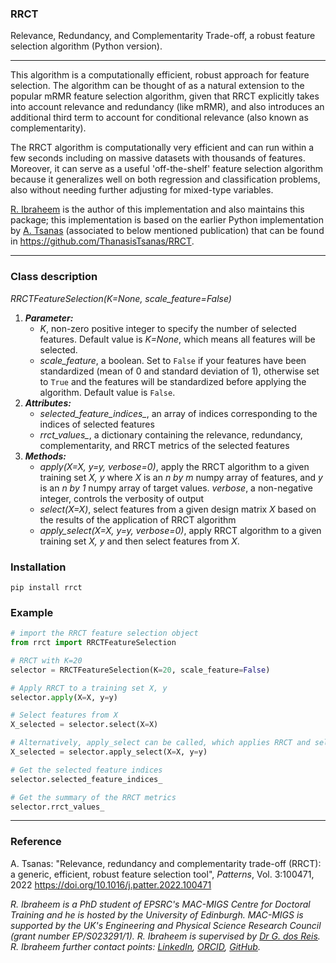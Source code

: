 ### RRCT
Relevance, Redundancy, and Complementarity Trade-off, a robust feature selection algorithm (Python version).

****************************************
This algorithm is a computationally efficient, robust approach for feature selection. The algorithm can be thought of as a natural extension to the popular mRMR feature selection algorithm, given that RRCT explicitly takes into account relevance and redundancy (like mRMR), and also introduces an additional third term to account for conditional relevance (also known as complementarity).

The RRCT algorithm is computationally very efficient and can run within a few seconds including on massive datasets with thousands of features. Moreover, it can serve as a useful 'off-the-shelf' feature selection algorithm because it generalizes well on both regression and classification problems, also without needing further adjusting for mixed-type variables.

[R. Ibraheem](https://www.linkedin.com/in/rasheed-oyewole-ibraheem-768955246/) is the author of this implementation and also maintains this package; this implementation is based on the earlier Python implementation by [A. Tsanas](https://www.ed.ac.uk/profile/thanasis-tsanas) (associated to below mentioned publication) that can be found in https://github.com/ThanasisTsanas/RRCT.
****************************************


### Class description
*RRCTFeatureSelection(K=None, scale_feature=False)*

1. ***Parameter:***
    - *K*, non-zero positive integer to specify the number of selected features. Default value is *K=None*, which means all features will be selected.
    - *scale_feature*, a boolean. Set to `False` if your features have been standardized (mean of 0 and standard deviation of 1), otherwise set to `True` and the features will be standardized before applying the algorithm. Default value is `False`.
2. ***Attributes:***
    - *selected_feature_indices_*, an array of indices corresponding to the indices of selected features
    - *rrct_values_*, a dictionary containing the relevance, redundancy, complementarity, and RRCT metrics of the selected features
3. ***Methods:***
    - *apply(X=X, y=y, verbose=0)*, apply the RRCT algorithm to a given training set *X, y* where *X* is an *n by m* numpy array of features, and *y* is an *n by 1* numpy array of   target values. *verbose*, a non-negative integer, controls  the verbosity of output
    - *select(X=X)*,  select features from a given design matrix *X* based on the results of the application of RRCT algorithm
    - *apply_select(X=X, y=y, verbose=0)*, apply RRCT algorithm to a given training set *X, y* and then select features from *X*.

### Installation
```
pip install rrct
```

### Example
```python
# import the RRCT feature selection object
from rrct import RRCTFeatureSelection

# RRCT with K=20
selector = RRCTFeatureSelection(K=20, scale_feature=False)

# Apply RRCT to a training set X, y
selector.apply(X=X, y=y)

# Select features from X
X_selected = selector.select(X=X)

# Alternatively, apply_select can be called, which applies RRCT and select features from  X
X_selected = selector.apply_select(X=X, y=y)

# Get the selected feature indices
selector.selected_feature_indices_

# Get the summary of the RRCT metrics
selector.rrct_values_
```
****************************************

### Reference
A. Tsanas: "Relevance, redundancy and complementarity trade-off (RRCT): a generic, efficient, robust feature selection tool", _Patterns_, Vol. 3:100471, 2022
https://doi.org/10.1016/j.patter.2022.100471

*R. Ibraheem is a PhD student of EPSRC's MAC-MIGS Centre for Doctoral Training and he is hosted by the University of Edinburgh. MAC-MIGS is supported by the UK's Engineering and Physical Science Research Council (grant number EP/S023291/1). R. Ibraheem is supervised by [Dr G. dos Reis](https://www.maths.ed.ac.uk/~gdosrei/). R. Ibraheem further contact points: [LinkedIn](https://www.linkedin.com/in/rasheed-oyewole-ibraheem-768955246/), [ORCID](https://orcid.org/0000-0003-4862-5811), [GitHub](https://github.com/Rasheed19).*
